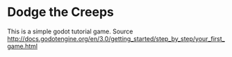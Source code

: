 # Dodge the Creeps
This is a simple godot tutorial game.
Source http://docs.godotengine.org/en/3.0/getting_started/step_by_step/your_first_game.html

